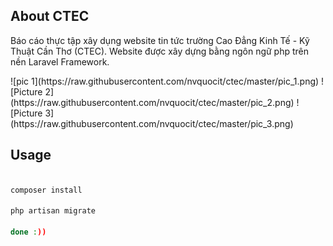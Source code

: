 ## About CTEC

Báo cáo thực tập xây dụng website tin tức trường Cao Đẳng Kinh Tế - Kỹ Thuật Cần Thơ (CTEC). Website được xây dựng bằng ngôn ngữ php trên nền Laravel Framework.

<p alPictureign="center">
![pic 1](https://raw.githubusercontent.com/nvquocit/ctec/master/pic_1.png)
![Picture 2](https://raw.githubusercontent.com/nvquocit/ctec/master/pic_2.png)
![Picture 3](https://raw.githubusercontent.com/nvquocit/ctec/master/pic_3.png)
</p>

## Usage

```bash

composer install

php artisan migrate

done :))

```
